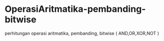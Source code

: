 # OperasiAritmatika-pembanding-bitwise
perhitungan operasi aritmatika, pembanding, bitwise ( AND,OR,XOR,NOT )
